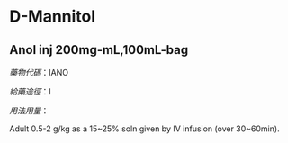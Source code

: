 # D-Mannitol

## Anol inj 200mg-mL,100mL-bag

*藥物代碼*：IANO

*給藥途徑*：I

*用法用量*：

Adult 0.5-2 g/kg as a 15~25% soln given by IV infusion (over 30~60min).

